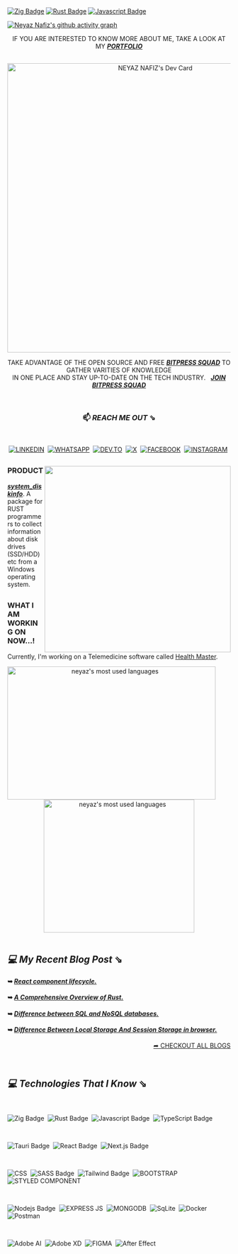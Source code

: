 ##

[![Zig Badge](https://img.shields.io/badge/zig-F7A41D?style=for-the-badge&logo=zig&logoColor=white)](#)
[![Rust Badge](https://img.shields.io/badge/Rust-000000?style=for-the-badge&labelColor=white&logo=rust&logoColor=black)](#)
[![Javascript Badge](https://img.shields.io/badge/-Javascript-F0DB4F?style=for-the-badge&labelColor=black&logo=javascript&logoColor=F0DB4F)](#)

[![Neyaz Nafiz's github activity graph](https://github-readme-activity-graph.vercel.app/graph?username=neyaznafiz&theme=react-dark&bg_color=dark&color=777777&line=5194f0&point=5194f0&hide_border=true)](https://github.com/ashutosh00710/github-readme-activity-graph)

<div align="center">
 
IF YOU ARE INTERESTED TO KNOW MORE ABOUT ME, TAKE A LOOK AT MY **_<a href="https://www.neyaznafiz.xyz" target="_blank">PORTFOLIO</a>_**
 
##

<!-- <a href="https://neyaznafiz.xyz/" target="_blank"> ![neyaznafiz-github-card](./assets/github-card.png) </a><a href="https://app.daily.dev/neyaznafiz"><a href="https://app.daily.dev/neyaznafiz"><img src="https://api.daily.dev/devcards/v2/EhQaXSXNXUJjSBMJrSWlf.png?r=yua&type=default" width="227" alt="NEYAZ NAFIZ's Dev Card"/></a> -->
 <!-- <img src="https://api.daily.dev/devcards/eefc3b6f16304532906cff0456a27984.png?r=qkf" width="227" alt="NEYAZ NAFIZ's Dev Card"/></a> -->
 <!-- <a href="https://app.daily.dev/neyaznafiz"><img src="https://api.daily.dev/devcards/v2/EhQaXSXNXUJjSBMJrSWlf.png?type=wide&r=cae" width="652" alt="NEYAZ NAFIZ's Dev Card"/></a> -->
 <a href="https://app.daily.dev/neyaznafiz"><img src="https://api.daily.dev/devcards/v2/EhQaXSXNXUJjSBMJrSWlf.png?type=wide&r=ivt" width="652" alt="NEYAZ NAFIZ's Dev Card"/></a>
 
TAKE ADVANTAGE OF THE OPEN SOURCE AND FREE **_<a href="https://dly.to/5QsvK8GX6RM">BITPRESS SQUAD</a>_** TO GATHER VARITIES OF KNOWLEDGE </br> IN ONE PLACE AND STAY UP-TO-DATE ON THE TECH INDUSTRY. &nbsp; **_<a href="https://dly.to/5QsvK8GX6RM">JOIN BITPRESS SQUAD</a>_**

</br>

  ### 📫  *REACH ME OUT* ⇘ 

 </br>

  <a href="https://www.linkedin.com/in/neyaznafiz/">![LINKEDIN](https://img.shields.io/badge/LinkedIn-0077B5?style=for-the-badge&logo=linkedin&logoColor=white)</a>&nbsp;
  <a href="https://wa.me/+8801303246616" target='_blank'>![WHATSAPP](https://img.shields.io/badge/WhatsApp-25D366?style=for-the-badge&logo=whatsapp&logoColor=white)</a>&nbsp;
  <a href="https://dev.to/neyaznafiz">![DEV.TO](https://img.shields.io/badge/dev.to-0A0A0A?style=for-the-badge&logo=devdotto&logoColor=white)</a>&nbsp;
  <a href="https://twitter.com/neyaznafiz">![X](https://img.shields.io/badge/X-000000?style=for-the-badge&logo=x&logoColor=white)</a>&nbsp;
  <a href="https://www.facebook.com/neyaznafiz">![FACEBOOK](https://img.shields.io/badge/Facebook-1877F2?style=for-the-badge&logo=facebook&logoColor=white)</a>&nbsp;
  <a href="https://instagram.com/neyaznafiz">![INSTAGRAM](	https://img.shields.io/badge/Instagram-E4405F?style=for-the-badge&logo=instagram&logoColor=white)</a>&nbsp;
 
  <!-- IF YOU LIKE WHAT I DO, TAKE A LOOK AT MY **_<a href="https://drive.google.com/file/d/1RJKQbna1BbNCASHx2zt32oz1uYC2_t0B/view?usp=sharing" target="_blank">RESUME</a>_** -->
 

##

<img src="https://github-readme-stats.vercel.app/api?username=neyaznafiz&show_icons=true&theme=graywhite&line_height=38" width="420" align="right">

 <div align="left">

### PRODUCT
 **_<a href="https://crates.io/crates/system_diskinfo" target="_blank">system_diskinfo</a>_**. A package for RUST programmers to collect information about disk drives (SSD/HDD) etc from a Windows operating system.
 ##
 ### WHAT I AM WORKING ON NOW...!
 Currently, I'm working on a Telemedicine software called <a href="https://healthmasterbd.com">Health Master</a>.

</div>

 <img src="https://github-readme-streak-stats.herokuapp.com/?user=neyaznafiz&theme=graywhite" width="470" height="300" alt="neyaz's most used languages" align="left" />

 <img src="https://github-readme-stats.vercel.app/api/top-langs/?username=neyaznafiz&theme=light&count_private=true&layout=compact" width="340" height="300" alt="neyaz's most used languages" />

 <!-- <img src="https://github-readme-stats.vercel.app/api/top-langs/?username=neyaznafiz&theme=graywhite&hide_langs_below=1"> -->

</br>
</br>

<div align="left">

## *💻 My Recent Blog Post* ⇘

#### ➥ *[React component lifecycle.](https://dev.to/neyaznafiz/react-component-lifecycle-3pee)*
#### ➥ *[A Comprehensive Overview of Rust.](https://dev.to/neyaznafiz/--3lb0)*
#### ➥ *[Difference between SQL and NoSQL databases.](https://dev.to/neyaznafiz/difference-between-sql-and-nosql-databases-458j)*
#### ➥ *[Difference Between Local Storage And Session Storage in browser.](https://dev.to/neyaznafiz/difference-between-local-storage-and-session-storage-in-browser-1a5m)*

</div>

<div align="right">
 <a href='https://dev.to/neyaznafiz'> ➦ CHECKOUT ALL BLOGS <a/>
</div>

</div>

</br>
</br>

## *💻 Technologies That I Know* ⇘
</br>

![Zig Badge](https://img.shields.io/badge/zig-F7A41D?style=for-the-badge&logo=zig&logoColor=white)&nbsp;
![Rust Badge](https://img.shields.io/badge/Rust-000000?style=for-the-badge&labelColor=white&logo=rust&logoColor=black)&nbsp;
![Javascript Badge](https://img.shields.io/badge/-Javascript-F0DB4F?style=for-the-badge&labelColor=black&logo=javascript&logoColor=F0DB4F)&nbsp;
![TypeScript Badge](https://img.shields.io/badge/TypeScript-007ACC?style=for-the-badge&logo=typescript&logoColor=white)&nbsp;

</br>

![Tauri Badge](https://img.shields.io/badge/Tauri-FFC131?style=for-the-badge&logo=Tauri&logoColor=white)&nbsp;
![React Badge](https://img.shields.io/badge/React-20232A?style=for-the-badge&logo=react&logoColor=61DAFB)&nbsp;
![Next.js Badge](https://img.shields.io/badge/next.js-000000?style=for-the-badge&logo=nextdotjs&logoColor=white)&nbsp;

</br>

![CSS](https://img.shields.io/badge/CSS3-1572B6?style=for-the-badge&logo=css3&logoColor=white)&nbsp;
![SASS Badge](https://img.shields.io/badge/Sass-CC6699?style=for-the-badge&logo=sass&logoColor=white)&nbsp;
![Tailwind Badge](https://img.shields.io/badge/Tailwind%20CSS-092749?style=for-the-badge&logo=tailwindcss&logoColor=06B6D4&labelColor=000000)&nbsp;
![BOOTSTRAP](https://img.shields.io/badge/Bootstrap-563D7C?style=for-the-badge&logo=bootstrap&logoColor=white)&nbsp;
![STYLED COMPONENT](https://img.shields.io/badge/styled--components-000000?style=for-the-badge&logo=styled-components&logoColor=white)&nbsp;

</br>

![Nodejs Badge](https://img.shields.io/badge/-Nodejs-3C873A?style=for-the-badge&labelColor=black&logo=node.js&logoColor=3C873A)&nbsp;
![EXPRESS JS](https://img.shields.io/badge/Express.js-000000?style=for-the-badge&logo=express&logoColor=white)&nbsp;
![MONGODB](https://img.shields.io/badge/MongoDB-4EA94B?style=for-the-badge&logo=mongodb&logoColor=white)&nbsp;
![SqLite](https://img.shields.io/badge/SQLite-07405E?style=for-the-badge&logo=sqlite&logoColor=white)&nbsp;
![Docker](https://img.shields.io/badge/Docker-2CA5E0?style=for-the-badge&logo=docker&logoColor=white)&nbsp;
![Postman](https://img.shields.io/badge/Postman-FF6C37?style=for-the-badge&logo=Postman&logoColor=white)&nbsp;

</br>

![Adobe AI](https://img.shields.io/badge/Adobe%20Illustrator-251200?style=for-the-badge&logo=adobe%20illustrator&logoColor=EC7322)&nbsp;
![Adobe XD](https://img.shields.io/badge/Adobe%20XD-470137?style=for-the-badge&logo=Adobe%20XD&logoColor=#FF61F6)&nbsp;
![FIGMA](https://img.shields.io/badge/Figma-F24E1E?style=for-the-badge&logo=figma&logoColor=white)&nbsp;
![After Effect](https://img.shields.io/badge/Adobe%20after%20affects-CF96FD?style=for-the-badge&logo=Adobe%20after%20effects&logoColor=393665)&nbsp;


